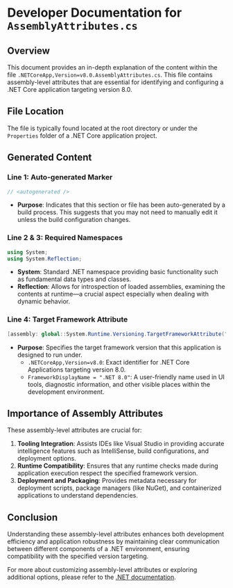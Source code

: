 <!-- Generated on 2025-07-27T02:33:27.969043 -->
# Developer Documentation for `AssemblyAttributes.cs`

## Overview

This document provides an in-depth explanation of the content within the file `.NETCoreApp,Version=v8.0.AssemblyAttributes.cs`. This file contains assembly-level attributes that are essential for identifying and configuring a .NET Core application targeting version 8.0.

## File Location

The file is typically found located at the root directory or under the `Properties` folder of a .NET Core application project.

## Generated Content

### Line 1: Auto-generated Marker
```csharp
// <autogenerated />
```
- **Purpose**: Indicates that this section or file has been auto-generated by a build process. This suggests that you may not need to manually edit it unless the build configuration changes.

### Line 2 & 3: Required Namespaces
```csharp
using System;
using System.Reflection;
```
- **System**: Standard .NET namespace providing basic functionality such as fundamental data types and classes.
- **Reflection**: Allows for introspection of loaded assemblies, examining the contents at runtime—a crucial aspect especially when dealing with dynamic behavior.

### Line 4: Target Framework Attribute
```csharp
[assembly: global::System.Runtime.Versioning.TargetFrameworkAttribute(".NETCoreApp,Version=v8.0", FrameworkDisplayName = ".NET 8.0")]
```
- **Purpose**: Specifies the target framework version that this application is designed to run under.
  - `.NETCoreApp,Version=v8.0`: Exact identifier for .NET Core Applications targeting version 8.0.
  - `FrameworkDisplayName = ".NET 8.0"`: A user-friendly name used in UI tools, diagnostic information, and other visible places within the development environment.

## Importance of Assembly Attributes

These assembly-level attributes are crucial for:
1. **Tooling Integration**: Assists IDEs like Visual Studio in providing accurate intelligence features such as IntelliSense, build configurations, and deployment options.
2. **Runtime Compatibility**: Ensures that any runtime checks made during application execution respect the specified framework version.
3. **Deployment and Packaging**: Provides metadata necessary for deployment scripts, package managers (like NuGet), and containerized applications to understand dependencies.

## Conclusion

Understanding these assembly-level attributes enhances both development efficiency and application robustness by maintaining clear communication between different components of a .NET environment, ensuring compatibility with the specified version targeting.

For more about customizing assembly-level attributes or exploring additional options, please refer to the [.NET documentation](https://docs.microsoft.com/en-us/dotnet/standard/attributes/).
